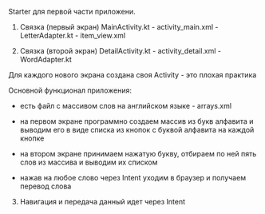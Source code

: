 Starter для первой части приложени.

1. Связка (первый экран)
   MainActivity.kt - activity_main.xml - LetterAdapter.kt - item_view.xml
   
2. Связка (второй экран)
   DetailActivity.kt - activity_detail.xml - WordAdapter.kt
   
Для каждого нового экрана создана своя Activity - это плохая практика

Основной функционал приложения:

- есть файл с массивом слов на английском языке  - arrays.xml
  
- на первом экране программно создаем массив из букв алфавита
   и выводим его в виде списка из кнопок с буквой алфавита на каждой кнопке

- на втором экране принимаем нажатую букву, отбираем по ней пять слов из массива
   и выводим их списком 

- нажав на любое слово через Intent уходим в браузер и получаем перевод слова

3. Навигация и передача данный идет через Intent

